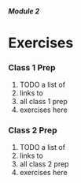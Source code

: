 ##### Module 2

# Exercises

### Class 1 Prep
1. TODO a list of
2. links to 
2. all class 1 prep 
3. exercises here

### Class 2 Prep
1. TODO a list of
2. links to 
2. all class 2 prep 
3. exercises here
